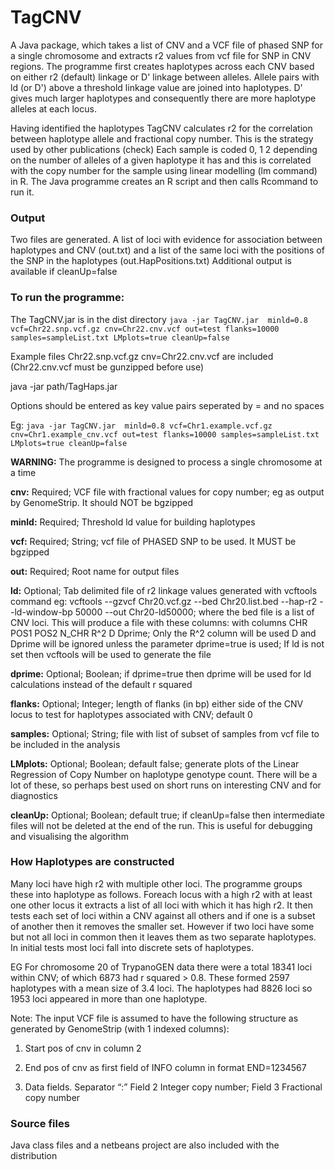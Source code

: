 # TagCNV

A Java package, which takes a list of CNV and a VCF file of phased SNP for a single chromosome and extracts r2 values from vcf file for SNP in CNV regions. 
The programme first creates haplotypes across each CNV based on either r2 (default) linkage or D' linkage between alleles. Allele pairs with ld (or D') above a threshold linkage value are joined into haplotypes.
D' gives much larger haplotypes and consequently there are more haplotype alleles at each locus.

Having identified the haplotypes TagCNV calculates r2 for the correlation between haplotype allele and fractional copy number. This is the strategy used by other publications (check) 
Each sample is coded 0, 1 2 depending on the number of alleles of a given haplotype it has and this is correlated with the copy number for the sample using linear modelling (lm command) in R.
The Java programme creates an R script and then calls Rcommand to run it.

### Output

Two files are generated. A list of loci with evidence for association between haplotypes and CNV (out.txt) and a list of the same loci with the positions of the SNP in the haplotypes (out.HapPositions.txt)
Additional output is available if cleanUp=false

### To run the programme:

The TagCNV.jar is in the dist directory
`java -jar TagCNV.jar  minld=0.8 vcf=Chr22.snp.vcf.gz cnv=Chr22.cnv.vcf out=test flanks=10000 samples=sampleList.txt LMplots=true cleanUp=false`

Example files Chr22.snp.vcf.gz cnv=Chr22.cnv.vcf are included (Chr22.cnv.vcf must be gunzipped before use)

java  -jar path/TagHaps.jar <options>

Options should be entered as key value pairs seperated by = and no spaces

Eg: `java -jar TagCNV.jar  minld=0.8 vcf=Chr1.example.vcf.gz cnv=Chr1.example_cnv.vcf out=test flanks=10000 samples=sampleList.txt LMplots=true cleanUp=false`

**WARNING:** The programme is designed to process a single chromosome at a time

**cnv:**       Required; VCF file with fractional values for copy number; eg as output by GenomeStrip. It should NOT be bgzipped

**minld:**     Required; Threshold ld value for building haplotypes

**vcf:**       Required; String; vcf file of PHASED SNP to be used. It MUST be bgzipped

**out:**       Required; Root name for output files

**ld:**        Optional; Tab delimited file of r2 linkage values generated with vcftools command  eg: vcftools --gzvcf Chr20.vcf.gz --bed Chr20.list.bed  --hap-r2 --ld-window-bp 50000 --out Chr20-ld50000; where the bed file is a list of CNV loci. This will produce a file with these columns: with columns CHR    POS1    POS2    N_CHR    R^2    D    Dprime; Only the R^2 column will be used D and Dprime will be ignored unless the parameter dprime=true is used; If ld is not set then vcftools will be used to generate the file 

**dprime:**    Optional; Boolean; if dprime=true then dprime will be used for ld calculations instead of the default r squared

**flanks:**    Optional; Integer; length of flanks (in bp) either side of the CNV locus to test for haplotypes associated with CNV; default 0

**samples:**   Optional; String; file with list of subset of samples from vcf file to be included in the analysis 

**LMplots:**   Optional; Boolean; default false; generate plots of the Linear Regression of Copy Number on haplotype genotype count. There will be a lot of these, so perhaps best used on short runs on interesting CNV and for diagnostics

**cleanUp:**   Optional; Boolean; default true; if cleanUp=false then intermediate files will not be deleted at the end of the run. This is useful for debugging and visualising the algorithm 


### How Haplotypes are constructed

Many loci have high r2 with multiple other loci. The programme groups these into haplotype as follows. Foreach locus with a high r2 with at least one other locus it extracts a list of all loci with which it has high r2. It then tests each set of loci within a CNV against all others and if one is a subset of another then it removes the smaller set. However if two loci have some but not all loci in common then it leaves them as two separate haplotypes. In initial tests most loci fall into discrete sets of haplotypes. 

EG For chromosome 20 of TrypanoGEN data there were a total 18341 loci within CNV; of which 6873 had r squared > 0.8. These formed 2597 haplotypes with a mean size of 3.4 loci. The haplotypes had 8826 loci so 1953 loci appeared in more than one haplotype.

Note: The input VCF file is assumed to have the following structure as generated by GenomeStrip (with 1 indexed columns):
1. Start pos of cnv in column 2

2. End pos of cnv as first field of INFO column in format END=1234567

3. Data fields. Separator “:” Field 2 Integer copy number; Field 3 Fractional copy number


### Source files

Java class files and a netbeans project are also included with the distribution


